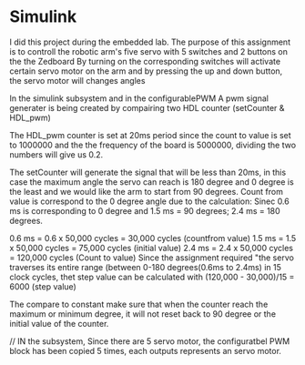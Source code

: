 # Simulink

I did this project during the embedded lab. 
The purpose of this assignment is to controll the robotic arm's five servo 
with 5 switches and 2 buttons on the the Zedboard
By turning on the corresponding switches will activate certain servo motor on the arm 
and by pressing the up and down button, the servo motor will changes angles

In the simulink subsystem and in the configurablePWM 
A pwm signal generater is being created by compairing two HDL counter (setCounter & HDL_pwm)

The HDL_pwm counter is set at 20ms period since the count to value is set to 1000000 and the the 
frequency of the board is 5000000, dividing the two numbers will give us 0.2.

The setCounter will generate the signal that will be less than 20ms, in this case the maximum angle 
the servo can reach is 180 degree and 0 degree is the least and we would like the arm to start from 90 
degrees. Count from value is correspond to the 0 degree angle due to the calculation:
Sinec 0.6 ms is corresponding to 0 degree and 1.5 ms = 90 degrees; 2.4 ms = 180 degrees. 

0.6 ms = 0.6 x 50,000 cycles = 30,000 cycles (countfrom value) 
1.5 ms = 1.5 x 50,000 cycles = 75,000 cycles (initial value) 
2.4 ms = 2.4 x 50,000 cycles = 120,000 cycles (Count to value)
Since the assignment required "the servo traverses its entire range (between 0-180 degrees(0.6ms to 2.4ms)
in 15 clock cycles, 
thet step value can be calculated with (120,000 - 30,000)/15 = 6000 (step value)

The compare to constant make sure that when the counter reach the maximum or minimum degree, it will not 
reset back to 90 degree or the initial value of the counter.

// IN the subsystem, 
Since there are 5 servo motor, the configuratbel PWM block has been copied 5 times, each outputs 
represents an servo motor. 
